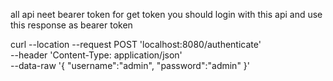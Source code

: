 
all api neet bearer token
for get token you should login with this api and use this response as bearer token 


curl --location --request POST 'localhost:8080/authenticate' \
--header 'Content-Type: application/json' \
--data-raw '{
    "username":"admin",
    "password":"admin"
}'
